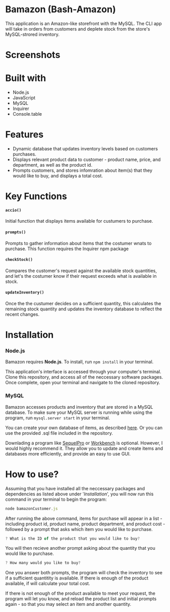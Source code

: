 # Bamazon (Bash-Amazon)
 This application is an Amazon-like storefront with the MySQL. The CLI app will take in orders from customers and deplete stock from the store's MySQL-strored inventory.



# Screenshots





# Built with

- Node.js
- JavaScript
- MySQL
- Inquirer
- Console.table




# Features

- Dynamic database that updates inventory levels based on customers purchases.
- Displays relevant product data to customer - product name, price, and department, as well as the product id.
- Prompts customers, and stores infomration about item(s) that they would like to buy, and displays a total cost.




# Key Functions

#### `accio()` 

Initial function that displays items available for custumers to purchase.

#### `prompts()`

Prompts to gather information about items that the costumer wnats to purchase. This function requires the Inquirer npm package

#### `checkStock()`

Compares the customer's request against the available stock quantities, and let's the costumer know if their request exceeds what is available in stock. 

#### `updateInventory()`

Once the the custumer decides on a sufficient quantity, this calculates the remaining stock quantity and updates the inventory database to reflect the recent changes.



# Installation

### Node.js

Bamazon requires **Node.js**. To install, run `npm install` in your terminal.

This application's interface is accessed through your computer's terminal. Clone this repository, and access all of the neccessary software packages. Once complete, open your terminal and navigate to the cloned repository.

### MySQL

Bamazon accesses products and inventory that are stored in a MySQL database. To make sure your MySQL server is running while using the program, run `mysql.server start` in your terminal.

You can create your own database of items, as described [here](https://dev.mysql.com/doc/refman/5.7/en/database-use.html). Or you can use the provided .sql file included in the repository.

Downlading a program like [SequelPro](https://www.sequelpro.com/) or [Workbench](https://dev.mysql.com/downloads/workbench/) is optional. However, I would highly recommend it. They allow you to update and create items and databases more efficiently, and provide an easy to use GUI. 



# How to use?

Assuming that you have installed all the neccessary packages and dependencies as listed above under '*Installation*', you will now run this command in your terminal to begin the program:

```javascript
node bamazonCustomer.js 
```



After running the above command, items for purchase will appear in a list - including product id, product name, product department, and product cost - followed by a prompt that asks which item you would like to purchase. 

```javascript
? What is the ID of the product that you would like to buy?  
```



You will then recieve another prompt asking about the quantity that you would like to purchase.

```javascript
? How many would you like to buy? 
```

One you answer both prompts, the program will check the inventory to see if a sufficient quantitity is available. If there is enough of the product available, if will calculate your total cost. 

If there is not enough of the product available to meet your request, the program will let you know, and reload the product list and initial prompts again - so that you may select an item and  another quantity. 